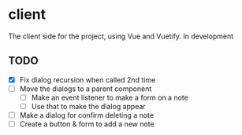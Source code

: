 # client

The client side for the project,
using Vue and Vuetify. In development

## TODO

- [x] Fix dialog recursion when called 2nd time
- [ ] Move the dialogs to a parent component
  - [ ] Make an event listener to make a form on a note
  - [ ] Use that to make the dialog appear
- [ ] Make a dialog for confirm deleting a note
- [ ] Create a button & form to add a new note
